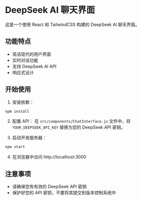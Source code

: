 # DeepSeek AI 聊天界面

这是一个使用 React 和 TailwindCSS 构建的 DeepSeek AI 聊天界面。

## 功能特点

- 简洁现代的用户界面
- 实时对话功能
- 支持 DeepSeek AI API
- 响应式设计

## 开始使用

1. 安装依赖：
```bash
npm install
```

2. 配置 API：
在 `src/components/ChatInterface.js` 文件中，将 `YOUR_DEEPSEEK_API_KEY` 替换为您的 DeepSeek API 密钥。

3. 启动开发服务器：
```bash
npm start
```

4. 在浏览器中访问 http://localhost:3000

## 注意事项

- 请确保您有有效的 DeepSeek API 密钥
- 保护好您的 API 密钥，不要将其提交到版本控制系统中 
